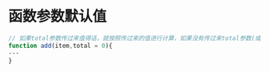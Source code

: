 # 函数参数默认值

```javascript
// 如果total参数传过来值得话，就按照传过来的值进行计算，如果没有传过来total参数(或者传递过来的值为undefined)的话，就使用定义的默认值
function add(item,total = 0){
···
}
```
